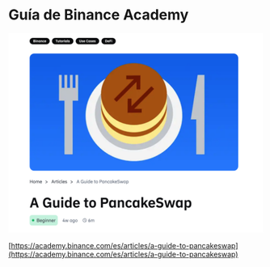 # Guía de Binance Academy

![](<../.gitbook/assets/image (141).png>)

[https://academy.binance.com/es/articles/a-guide-to-pancakeswap](https://academy.binance.com/es/articles/a-guide-to-pancakeswap)
